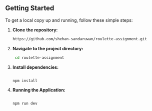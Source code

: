 ## Getting Started

To get a local copy up and running, follow these simple steps:

1. **Clone the repository:**

   ```bash
   https://github.com/shehan-sandaruwan/roulette-assignment.git

   ```

2. **Navigate to the project directory:**

   ```bash
    cd roulette-assignment

   ```

3. **Install dependencies:**

   ```bash

   npm install

   ```

4. **Running the Application:**

   ```bash

   npm run dev
   ```
